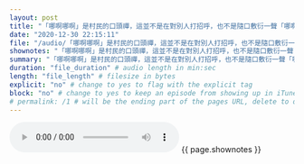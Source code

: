 ```yaml
---
layout: post
title: "「哪啊哪啊」是村民的口頭禪，這並不是在對別人打招呼，也不是隨口敷衍一聲「哪啊哪啊」，而是帶有「慢慢來嘛」、「先別急」的意思。久而久之，他們用於各種場合，甚至表達「真是悠閒舒服的好天氣」時，也只要用「哪啊哪啊」這四個字就可以了。" # quotes allow forbidden characters like the colon
date: "2020-12-30 22:15:11"
file: "/audio/「哪啊哪啊」是村民的口頭禪，這並不是在對別人打招呼，也不是隨口敷衍一聲「哪啊哪啊」，而是帶有「慢慢來嘛」、「先別急」的意思。久而久之，他們用於各種場合，甚至表達「真是悠閒舒服的好天氣」時，也只要用「哪啊哪啊」這四個字就可以了。.mp3"
shownotes: "「哪啊哪啊」是村民的口頭禪，這並不是在對別人打招呼，也不是隨口敷衍一聲「哪啊哪啊」，而是帶有「慢慢來嘛」、「先別急」的意思。久而久之，他們用於各種場合，甚至表達「真是悠閒舒服的好天氣」時，也只要用「哪啊哪啊」這四個字就可以了。"
summary: "「哪啊哪啊」是村民的口頭禪，這並不是在對別人打招呼，也不是隨口敷衍一聲「哪啊哪啊」，而是帶有「慢慢來嘛」、「先別急」的意思。久而久之，他們用於各種場合，甚至表達「真是悠閒舒服的好天氣」時，也只要用「哪啊哪啊」這四個字就可以了。"
duration: "file_duration" # audio length in min:sec
length: "file_length" # filesize in bytes
explicit: "no" # change to yes to flag with the explicit tag
block: "no" # change to yes to keep an episode from showing up in iTunes
# permalink: /1 # will be the ending part of the pages URL, delete to default to the title
---
```


<audio controls>
<source src="{{site.url}}{{site.baseurl}}{{ page.file }}" type="audio/x-mp3">
Your browser does not support the audio element.
</audio>
{{ page.shownotes }}
